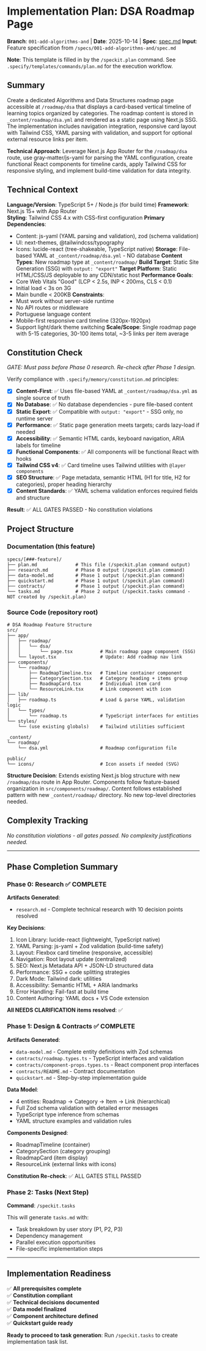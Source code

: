 # Implementation Plan: DSA Roadmap Page

**Branch**: `001-add-algorithms-and` | **Date**: 2025-10-14 | **Spec**: [spec.md](./spec.md)
**Input**: Feature specification from `/specs/001-add-algorithms-and/spec.md`

**Note**: This template is filled in by the `/speckit.plan` command. See `.specify/templates/commands/plan.md` for the execution workflow.

## Summary

Create a dedicated Algorithms and Data Structures roadmap page accessible at `/roadmap/dsa` that displays a card-based vertical timeline of learning topics organized by categories. The roadmap content is stored in `_content/roadmap/dsa.yml` and rendered as a static page using Next.js SSG. The implementation includes navigation integration, responsive card layout with Tailwind CSS, YAML parsing with validation, and support for optional external resource links per item.

**Technical Approach**: Leverage Next.js App Router for the `/roadmap/dsa` route, use gray-matter/js-yaml for parsing the YAML configuration, create functional React components for timeline cards, apply Tailwind CSS for responsive styling, and implement build-time validation for data integrity.

## Technical Context

**Language/Version**: TypeScript 5+ / Node.js (for build time)
**Framework**: Next.js 15+ with App Router  
**Styling**: Tailwind CSS 4.x with CSS-first configuration
**Primary Dependencies**: 
- Content: js-yaml (YAML parsing and validation), zod (schema validation)
- UI: next-themes, @tailwindcss/typography
- Icons: lucide-react (tree-shakeable, TypeScript native)
**Storage**: File-based YAML at `_content/roadmap/dsa.yml` - NO database
**Content Types**: New roadmap type at `_content/roadmap/`
**Build Target**: Static Site Generation (SSG) with `output: "export"`
**Target Platform**: Static HTML/CSS/JS deployable to any CDN/static host
**Performance Goals**: 
- Core Web Vitals "Good" (LCP < 2.5s, INP < 200ms, CLS < 0.1)
- Initial load < 3s on 3G
- Main bundle < 200KB
**Constraints**: 
- Must work without server-side runtime
- No API routes or middleware
- Portuguese language content
- Mobile-first responsive card timeline (320px-1920px)
- Support light/dark theme switching
**Scale/Scope**: Single roadmap page with 5-15 categories, 30-100 items total, ~3-5 links per item average

## Constitution Check

*GATE: Must pass before Phase 0 research. Re-check after Phase 1 design.*

Verify compliance with `.specify/memory/constitution.md` principles:

- [x] **Content-First**: ✅ Uses file-based YAML at `_content/roadmap/dsa.yml` as single source of truth
- [x] **No Database**: ✅ No database dependencies - pure file-based content
- [x] **Static Export**: ✅ Compatible with `output: "export"` - SSG only, no runtime server
- [x] **Performance**: ✅ Static page generation meets targets; cards lazy-load if needed
- [x] **Accessibility**: ✅ Semantic HTML cards, keyboard navigation, ARIA labels for timeline
- [x] **Functional Components**: ✅ All components will be functional React with hooks
- [x] **Tailwind CSS v4**: ✅ Card timeline uses Tailwind utilities with `@layer components`
- [x] **SEO Structure**: ✅ Page metadata, semantic HTML (H1 for title, H2 for categories), proper heading hierarchy
- [x] **Content Standards**: ✅ YAML schema validation enforces required fields and structure

**Result**: ✅ ALL GATES PASSED - No constitution violations

## Project Structure

### Documentation (this feature)

```
specs/[###-feature]/
├── plan.md              # This file (/speckit.plan command output)
├── research.md          # Phase 0 output (/speckit.plan command)
├── data-model.md        # Phase 1 output (/speckit.plan command)
├── quickstart.md        # Phase 1 output (/speckit.plan command)
├── contracts/           # Phase 1 output (/speckit.plan command)
└── tasks.md             # Phase 2 output (/speckit.tasks command - NOT created by /speckit.plan)
```

### Source Code (repository root)

```
# DSA Roadmap Feature Structure
src/
├── app/
│   ├── roadmap/
│   │   └── dsa/
│   │       └── page.tsx          # Main roadmap page component (SSG)
│   └── layout.tsx                # Update: Add roadmap nav link
├── components/
│   └── roadmap/
│       ├── RoadmapTimeline.tsx   # Timeline container component
│       ├── CategorySection.tsx   # Category heading + items group
│       ├── RoadmapCard.tsx       # Individual item card
│       └── ResourceLink.tsx      # Link component with icon
├── lib/
│   ├── roadmap.ts                # Load & parse YAML, validation logic
│   └── types/
│       └── roadmap.ts            # TypeScript interfaces for entities
└── styles/
    └── (use existing globals)    # Tailwind utilities sufficient

_content/
└── roadmap/
    └── dsa.yml                   # Roadmap configuration file

public/
└── icons/                        # Icon assets if needed (SVG)
```

**Structure Decision**: Extends existing Next.js blog structure with new `/roadmap/dsa` route in App Router. Components follow feature-based organization in `src/components/roadmap/`. Content follows established pattern with new `_content/roadmap/` directory. No new top-level directories needed.

## Complexity Tracking

*No constitution violations - all gates passed. No complexity justifications needed.*

---

## Phase Completion Summary

### Phase 0: Research ✅ COMPLETE

**Artifacts Generated**:
- `research.md` - Complete technical research with 10 decision points resolved

**Key Decisions**:
1. Icon Library: lucide-react (lightweight, TypeScript native)
2. YAML Parsing: js-yaml + Zod validation (build-time safety)
3. Layout: Flexbox card timeline (responsive, accessible)
4. Navigation: Root layout update (centralized)
5. SEO: Next.js Metadata API + JSON-LD structured data
6. Performance: SSG + code splitting strategies
7. Dark Mode: Tailwind dark: utilities
8. Accessibility: Semantic HTML + ARIA landmarks
9. Error Handling: Fail-fast at build time
10. Content Authoring: YAML docs + VS Code extension

**All NEEDS CLARIFICATION items resolved**: ✅

### Phase 1: Design & Contracts ✅ COMPLETE

**Artifacts Generated**:
- `data-model.md` - Complete entity definitions with Zod schemas
- `contracts/roadmap.types.ts` - TypeScript interfaces and validation
- `contracts/component-props.types.ts` - React component prop interfaces
- `contracts/README.md` - Contract documentation
- `quickstart.md` - Step-by-step implementation guide

**Data Model**:
- 4 entities: Roadmap → Category → Item → Link (hierarchical)
- Full Zod schema validation with detailed error messages
- TypeScript type inference from schemas
- YAML structure examples and validation rules

**Components Designed**:
- RoadmapTimeline (container)
- CategorySection (category grouping)
- RoadmapCard (item display)
- ResourceLink (external links with icons)

**Constitution Re-check**: ✅ ALL GATES STILL PASSED

### Phase 2: Tasks (Next Step)

**Command**: `/speckit.tasks`

This will generate `tasks.md` with:
- Task breakdown by user story (P1, P2, P3)
- Dependency management
- Parallel execution opportunities
- File-specific implementation steps

---

## Implementation Readiness

✅ **All prerequisites complete**  
✅ **Constitution compliant**  
✅ **Technical decisions documented**  
✅ **Data model finalized**  
✅ **Component architecture defined**  
✅ **Quickstart guide ready**

**Ready to proceed to task generation**: Run `/speckit.tasks` to create implementation task list.
